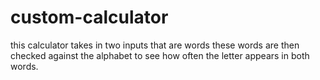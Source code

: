 # custom-calculator
this calculator takes in two inputs that are words these words are then checked against the alphabet to see how often the letter appears in both words. 
